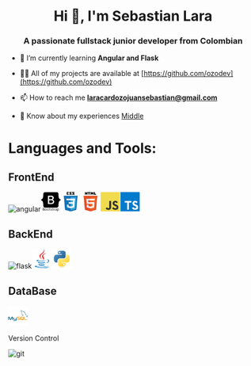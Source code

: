 <h1 align="center">Hi 👋, I'm Sebastian Lara</h1>
<h3 align="center">A passionate fullstack junior developer from Colombian</h3>

- 🌱 I’m currently learning **Angular and Flask**

- 👨‍💻 All of my projects are available at [https://github.com/ozodev](https://github.com/ozodev)

- 📫 How to reach me **laracardozojuansebastian@gmail.com**

- 📄 Know about my experiences [Middle](Middle)

<h1 align="left">Languages and Tools:</h1>
<h2>FrontEnd</h2>
<p><img src="https://angular.io/assets/images/logos/angular/angular.svg" alt="angular" width="40" height="40"/><img src="https://raw.githubusercontent.com/devicons/devicon/master/icons/bootstrap/bootstrap-plain-wordmark.svg" alt="bootstrap" width="40" height="40"/><img src="https://raw.githubusercontent.com/devicons/devicon/master/icons/css3/css3-original-wordmark.svg" alt="css3" width="40" height="40"/><img src="https://raw.githubusercontent.com/devicons/devicon/master/icons/html5/html5-original-wordmark.svg" alt="html5" width="40" height="40"/><img src="https://raw.githubusercontent.com/devicons/devicon/master/icons/javascript/javascript-original.svg" alt="javascript" width="40" height="40"/><img src="https://raw.githubusercontent.com/devicons/devicon/master/icons/typescript/typescript-original.svg" alt="typescript" width="40" height="40"/></p>
<h2>BackEnd</h2>
<p><img src="https://www.vectorlogo.zone/logos/pocoo_flask/pocoo_flask-icon.svg" alt="flask" width="40" height="40"/><img src="https://raw.githubusercontent.com/devicons/devicon/master/icons/java/java-original.svg" alt="java" width="40" height="40"/><img src="https://raw.githubusercontent.com/devicons/devicon/master/icons/python/python-original.svg" alt="python" width="40" height="40"/></p>
<h2>DataBase</h2>
<p><img src="https://raw.githubusercontent.com/devicons/devicon/master/icons/mysql/mysql-original-wordmark.svg" alt="mysql" width="40" height="40"/></p
<h2>Version Control</h2>
<p><img src="https://www.vectorlogo.zone/logos/git-scm/git-scm-icon.svg" alt="git" width="40" height="40"/></p>
